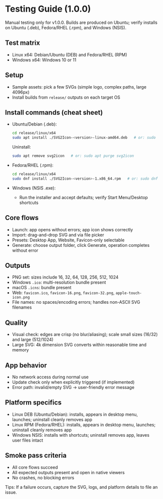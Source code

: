 # Testing Guide (1.0.0)

Manual testing only for v1.0.0. Builds are produced on Ubuntu; verify installs on Ubuntu (.deb), Fedora/RHEL (.rpm), and Windows (NSIS).

## Test matrix
- Linux x64: Debian/Ubuntu (DEB) and Fedora/RHEL (RPM)
- Windows x64: Windows 10 or 11

## Setup
- Sample assets: pick a few SVGs (simple logo, complex paths, large 4096px)
- Install builds from `release/` outputs on each target OS

## Install commands (cheat sheet)
- Ubuntu/Debian (.deb):
  ```bash
  cd release/linux/x64
  sudo apt install ./SVG2Icon-<version>-linux-amd64.deb   # or: sudo apt install ./*.deb
  ```
  Uninstall:
  ```bash
  sudo apt remove svg2icon   # or: sudo apt purge svg2icon
  ```

- Fedora/RHEL (.rpm):
  ```bash
  cd release/linux/x64
  sudo dnf install ./SVG2Icon-<version>-1.x86_64.rpm   # or: sudo dnf install ./*.rpm
  ```

- Windows (NSIS .exe):
  - Run the installer and accept defaults; verify Start Menu/Desktop shortcuts

## Core flows
- Launch: app opens without errors; app icon shows correctly
- Import: drag-and-drop SVG and via file picker
- Presets: Desktop App, Website, Favicon-only selectable
- Generate: choose output folder, click Generate, operation completes without error

## Outputs
- PNG set: sizes include 16, 32, 64, 128, 256, 512, 1024
- Windows `.ico`: multi-resolution bundle present
- macOS `.icns`: bundle present
- Web: `favicon.ico`, `favicon-16.png`, `favicon-32.png`, `apple-touch-icon.png`
- File names: no spaces/encoding errors; handles non-ASCII SVG filenames

## Quality
- Visual check: edges are crisp (no blur/aliasing); scale small sizes (16/32) and large (512/1024)
- Large SVG: 4k dimension SVG converts within reasonable time and memory

## App behavior
- No network access during normal use
- Update check only when explicitly triggered (if implemented)
- Error path: invalid/empty SVG → user-friendly error message

## Platform specifics
- Linux DEB (Ubuntu/Debian): installs, appears in desktop menu, launches; uninstall cleanly removes app
- Linux RPM (Fedora/RHEL): installs, appears in desktop menu, launches; uninstall cleanly removes app
- Windows NSIS: installs with shortcuts; uninstall removes app, leaves user files intact

## Smoke pass criteria
- All core flows succeed
- All expected outputs present and open in native viewers
- No crashes, no blocking errors

Tips: If a failure occurs, capture the SVG, logs, and platform details to file an issue.

